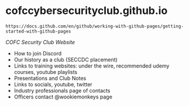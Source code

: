 # cofccybersecurityclub.github.io

`https://docs.github.com/en/github/working-with-github-pages/getting-started-with-github-pages`

*COFC Security Club Website*

* How to join Discord
* Our history as a club (SECCDC placement) 
* Links to training websites: under the wire, recommended udemy courses, youtube playlists 
* Presentations and Club Notes
* Links to socials, youtube, twitter 
* Industry professionals page of contacts 
* Officers contact @wookiemonkeys page 
